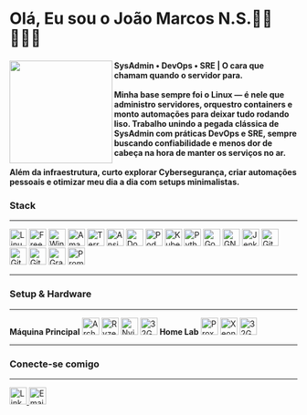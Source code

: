 <h1 align="left">Olá, Eu sou o  João Marcos N.S.👋🏼🧑🏻‍💻</h1>

###

<img align="left" height="180" src="https://scriptjohn.com.br/profile_hu_557b824768669cb4.png"  />

###

<h4 align="left">SysAdmin • DevOps • SRE | O cara que chamam quando o servidor para.<br><br>Minha base sempre foi o Linux — é nele que administro servidores, orquestro containers e monto automações para deixar tudo rodando liso. Trabalho unindo a pegada clássica de SysAdmin com práticas DevOps e SRE, sempre buscando confiabilidade e menos dor de cabeça na hora de manter os serviços no ar.<br><br>Além da infraestrutura, curto explorar Cybersegurança, criar automações pessoais e otimizar meu dia a dia com setups minimalistas.</h4>

###
<p>

<h3 align="left">Stack</h3>
</p>

---

<div align="left">

  <img src="https://img.shields.io/badge/Linux-000000?style=for-the-badge&logo=linux&logoColor=white&color=black" height="30" alt="Linux logo" />
  <img src="https://img.shields.io/badge/FreeBSD-000000?style=for-the-badge&logo=freebsd&logoColor=white&color=black" height="30" alt="FreeBSD logo" />
  <img src="https://img.shields.io/badge/Windows-000000?style=for-the-badge&logo=windows&logoColor=white&color=black" height="30" alt="Windows logo" />
  <img src="https://img.shields.io/badge/Amazon AWS-000000?style=for-the-badge&logo=amazonwebservices&logoColor=white&color=black" height="30" alt="Amazon Web Services logo" />
  <img src="https://img.shields.io/badge/Terraform-000000?style=for-the-badge&logo=terraform&logoColor=white&color=black" height="30" alt="Terraform logo" />
  <img src="https://img.shields.io/badge/Ansible-000000?style=for-the-badge&logo=ansible&logoColor=white&color=black" height="30" alt="Ansible logo" />
  <img src="https://img.shields.io/badge/Docker-000000?style=for-the-badge&logo=docker&logoColor=white&color=black" height="30" alt="Docker logo" />
  <img src="https://img.shields.io/badge/Podman-000000?style=for-the-badge&logo=podman&logoColor=white&color=black" height="30" alt="Podman logo" />
  <img src="https://img.shields.io/badge/Kubernetes-000000?style=for-the-badge&logo=kubernetes&logoColor=white&color=black" height="30" alt="Kubernetes logo" />
  <img src="https://img.shields.io/badge/Python-000000?style=for-the-badge&logo=python&logoColor=white&color=black" height="30" alt="Python logo" />
  <img src="https://img.shields.io/badge/Go-000000?style=for-the-badge&logo=go&logoColor=white&color=black" height="30" alt="Go logo" />
  <img src="https://img.shields.io/badge/GNU Bash-000000?style=for-the-badge&logo=gnubash&logoColor=white&color=black" height="30" alt="GNU Bash logo" />
  <img src="https://img.shields.io/badge/Jenkins-000000?style=for-the-badge&logo=jenkins&logoColor=white&color=black" height="30" alt="Jenkins logo" />
  <img src="https://img.shields.io/badge/GitHub Actions-000000?style=for-the-badge&logo=githubactions&logoColor=white&color=black" height="30" alt="GitHub Actions logo" />
  <img src="https://img.shields.io/badge/Git-000000?style=for-the-badge&logo=git&logoColor=white&color=black" height="30" alt="Git logo" />
  <img src="https://img.shields.io/badge/GitLab-000000?style=for-the-badge&logo=gitlab&logoColor=white&color=black" height="30" alt="GitLab logo" />
  <img src="https://img.shields.io/badge/Grafana-000000?style=for-the-badge&logo=grafana&logoColor=white&color=black" height="30" alt="Grafana logo" />
  <img src="https://img.shields.io/badge/Prometheus-000000?style=for-the-badge&logo=prometheus&logoColor=white&color=black" height="30" alt="Prometheus logo" />

</div>

---

<h3 align="left">Setup & Hardware</h3>

---

<div align="left">
  
**Máquina Principal**
  <img src="https://img.shields.io/badge/OS-Arch Linux-000000?style=for-the-badge&logo=archlinux&logoColor=white&color=black" height="30" alt="Arch Linux badge" />
  <img src="https://img.shields.io/badge/CPU-Ryzen_5_5600-000000?style=for-the-badge&logo=amd&logoColor=white&color=black" height="30" alt="Ryzen 5 5600 badge" />
  <img src="https://img.shields.io/badge/GPU-3060_TI-000000?style=for-the-badge&logo=nvidia&logoColor=white&color=black" height="30" alt="Nvidia 3060 TI badge" />
  <img src="https://img.shields.io/badge/RAM-32GB-000000?style=for-the-badge&logo=ram&logoColor=white&color=black" height="30" alt="32GB RAM badge" />
**Home Lab**
  <img src="https://img.shields.io/badge/Hypervisor-Proxmox-000000?style=for-the-badge&logo=proxmox&logoColor=white&color=black" height="30" alt="Proxmox badge" />
  <img src="https://img.shields.io/badge/CPU-Xeon_2667_V4-000000?style=for-the-badge&logo=intel&logoColor=white&color=black" height="30" alt="Xeon 2667 V4 badge" />
  <img src="https://img.shields.io/badge/RAM-32GB-000000?style=for-the-badge&logo=ram&logoColor=white&color=black" height="30" alt="32GB RAM badge" />
</div>

---

<h3 align="left">Conecte-se comigo</h3>

---

<div align="left">
  <a href="#" target="_blank">
    <img src="https://img.shields.io/badge/LinkedIn-000000?style=for-the-badge&logo=linkedin&logoColor=white&color=black" height="30" alt="LinkedIn logo"/>
  </a>
  <img src="https://img.shields.io/badge/Email-000000?style=for-the-badge&logo=gmail&logoColor=white&color=black" height="30" alt="Email logo"/>
</div>

<br>
